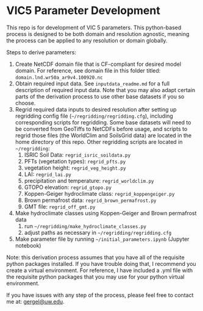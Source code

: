 # VIC5 Parameter Development
This repo is for development of VIC 5 parameters. This python-based process is designed to be both domain and resolution agnostic, meaning the process can be applied to any resolution or domain globally. 

Steps to derive parameters: 
1. Create NetCDF domain file that is CF-compliant for desired model domain. For reference, see domain file in this folder titled: `domain.lnd.wr50a_ar9v4.100920.nc`
1. Obtain required input data. See `inputdata_readme.md` for a full description of required input data. Note that you may also adapt certain parts of the derivation process to use other base datasets if you so choose. 
1. Regrid required data inputs to desired resolution after setting up regridding config file (`~/regridding/regridding.cfg`), 
including corresponding scripts for regridding. Some base datasets will need to be converted from GeoTiffs to NetCDFs before usage, and scripts to regrid those files (the WorldClim and SoilsGrid data) are located in the home directory of this repo. Other regridding scripts are located in `~/regridding`: 
    1. ISRIC Soil Data: `regrid_isric_soildata.py`
    1. PFTs (vegetation types): `regrid_pfts.py`
    1. vegetation height: `regrid_veg_height.py`
    1. LAI: `regrid_lai.py` 
    1. precipitation and temperature: `regrid_worldclim.py`
    1. GTOPO elevation: `regrid_gtopo.py`
    1. Koppen-Geiger hydroclimate class: `regrid_koppengeiger.py` 
    1. Brown permafrost data: `regrid_brown_permafrost.py`
    1. GMT file: `regrid_off_gmt.py`
1. Make hydroclimate classes using Koppen-Geiger and Brown permafrost data
	1. run `~/regridding/make_hydroclimate_classes.py`
	1. adjust paths as necessary in `~/regridding/regridding.cfg`
1. Make parameter file by running `~/initial_parameters.ipynb` (Jupyter notebook) 

Note: this derivation process assumes that you have all of the requisite python packages installed. If you have trouble doing that, I recommend you create a virtual environment. For reference, I have included a .yml file with the requisite python packages that you may use for your python virtual environment.

If you have issues with any step of the process, please feel free to contact me at: gergel@uw.edu.
